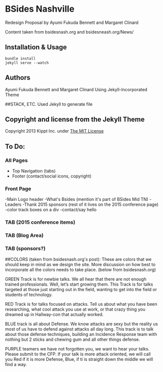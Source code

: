 # BSides Nashville 
Redesign Proposal by Ayumi Fukuda Bennett and Margaret Clinard

Content taken from bsidesnash.org and bsidesneash.org/News/

## Installation & Usage
    bundle install
    jekyll serve --watch

## Authors
Ayumi Fukuda Bennett and Margaret Clinard
Using Jekyll-Incorporated Theme  

##STACK, ETC.
Used Jekyll to generate file

## Copyright and license from the Jekyll Theme
Copyright 2013 Kippt Inc. under [The MIT License ](LICENSE)

## To Do:

### All Pages
- Top Navigation (tabs)
- Footer (contact/social icons, copyright)

### Front Page
-Main Logo header
-What's Bsides (mention it's part of BSides Mid TN)
-Leaders
-Thank 2015 sponsors (rest of it lives on the 2015 conference page)
-color track boxes on a div
-contact/say hello

### TAB (2015 conference items)

### TAB (Blog Area)

### TAB (sponsors?)



##COLORS (taken from bsidesnash.org's post):
These are colors that we should keep in mind as we design the site. More discussion on how best to incorporate all the colors needs to take place. (below from bsidesnash.org)

GREEN Track is for newbie talks.  We all hear that there are not enough trained professionals. Well, let’s start growing them.  This Track is for talks targeted at those just starting out in the field, wanting to get into the field or students of technology.

RED Track is for talks focused on attacks.  Tell us about what you have been researching, what cool attack you use at work, or that crazy thing you dreamed up in Hallway-con that actually worked.

BLUE track is all about Defense.  We know attacks are sexy but the reality us most of us have to defend against attacks all day long.  This track is to talk about those defense techniques, building an Incidence Response team with nothing but 2 sticks and chewing gum and all other things defense.

PURPLE teamers we have not forgotten you, we want to hear your talks.  Please submit to the CFP.  If your talk is more attack oriented, we will call you Red if it is more Defense, Blue, if ti is straight down the middle we will find a way.
